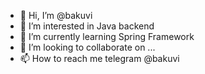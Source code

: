 - 👋 Hi, I’m @bakuvi
- 👀 I’m interested in Java backend
- 🌱 I’m currently learning Spring Framework
- 💞️ I’m looking to collaborate on ...
- 📫 How to reach me telegram @bakuvi

<!---
bakuvi/bakuvi is a ✨ special ✨ repository because its `README.md` (this file) appears on your GitHub profile.
You can click the Preview link to take a look at your changes.
--->
